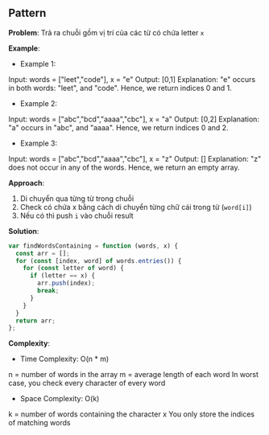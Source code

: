 ## Pattern

**Problem**: Trả ra chuỗi gồm vị trí của các từ có chứa letter `x`

**Example**:

- Example 1:

Input: words = ["leet","code"], x = "e"
Output: [0,1]
Explanation: "e" occurs in both words: "leet", and "code". Hence, we return indices 0 and 1.

- Example 2:

Input: words = ["abc","bcd","aaaa","cbc"], x = "a"
Output: [0,2]
Explanation: "a" occurs in "abc", and "aaaa". Hence, we return indices 0 and 2.

- Example 3:

Input: words = ["abc","bcd","aaaa","cbc"], x = "z"
Output: []
Explanation: "z" does not occur in any of the words. Hence, we return an empty array.

**Approach**:

1. Di chuyển qua từng từ trong chuỗi
2. Check có chứa x bằng cách di chuyển từng chữ cái trong từ (`word[i]`)
3. Nếu có thì push `i` vào chuỗi result

**Solution**:

```javascript
var findWordsContaining = function (words, x) {
  const arr = [];
  for (const [index, word] of words.entries()) {
    for (const letter of word) {
      if (letter == x) {
        arr.push(index);
        break;
      }
    }
  }
  return arr;
};
```

**Complexity**:
- Time Complexity: O(n \* m)

n = number of words in the array
m = average length of each word
In worst case, you check every character of every word

- Space Complexity: O(k)

k = number of words containing the character x
You only store the indices of matching words
